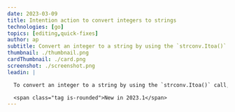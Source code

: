 ```yaml
---
date: 2023-03-09
title: Intention action to convert integers to strings
technologies: [go]
topics: [editing,quick-fixes]
author: ap
subtitle: Convert an integer to a string by using the `strconv.Itoa()` call
thumbnail: ./thumbnail.png
cardThumbnail: ./card.png
screenshot: ./screenshot.png
leadin: |

  To convert an integer to a string by using the `strconv.Itoa()` call, click the value, press _Alt + Enter_ on Windows/Linux or _⌥ + ⏎_ on macOS, and select *Convert integer to string using strconv.Itoa() call*.

  <span class="tag is-rounded">New in 2023.1</span>
---
```

